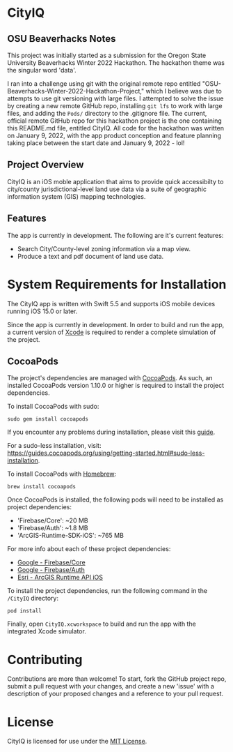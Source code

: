 # CityIQ
## OSU Beaverhacks Notes
This project was initially started as a submission for the Oregon State
University Beaverhacks Winter 2022 Hackathon. The hackathon theme was the
singular word 'data'.<br>

I ran into a challenge using git with the original remote repo entitled 
"OSU-Beaverhacks-Winter-2022-Hackathon-Project," which I believe was due to
attempts to use git versioning with large files. I attempted to solve the issue
by creating a new remote GitHub repo, installing `git lfs` to work with large
files, and adding the `Pods/` directory to the .gitignore file. The current,
official remote GitHub repo for this hackathon project is the one containing
this README.md file, entitled CityIQ. All code for the hackathon was written on
January 9, 2022, with the app product conception and feature planning taking
place between the start date and January 9, 2022 - lol!

## Project  Overview
CityIQ is an iOS moble application that aims to provide quick accessibilty to
city/county jurisdictional-level land use data via a suite of geographic
information system (GIS) mapping technologies.<br>

## Features
The app is currently in development. The following are it's current features:
* Search City/County-level zoning information via a map view.
* Produce a text and pdf document of land use data.<br>

# System Requirements for Installation
The CityIQ app is written with Swift 5.5 and supports iOS mobile devices running
iOS 15.0 or later. 

Since the app is currently in development. In order to build and run
the app, a current version of [Xcode](https://developer.apple.com/xcode/) is
required to render a complete simulation of the project.

## CocoaPods
The project's dependencies are managed with [CocoaPods](https://cocoapods.org/).
As such, an installed CocoaPods version 1.10.0 or higher is required to install
the project dependencies. <br>

To install CocoaPods with sudo:
```
sudo gem install cocoapods
```

If you encounter any problems during installation, please visit this [guide](https://guides.cocoapods.org/using/troubleshooting#installing-cocoapods).
 
For a sudo-less installation, visit: <https://guides.cocoapods.org/using/getting-started.html#sudo-less-installation>.<br>

To install CocoaPods with [Homebrew](https://brew.sh/):
```
brew install cocoapods
```

Once CocoaPods is installed, the following pods will need to be installed as
project dependencies:

* 'Firebase/Core': ~20 MB
* 'Firebase/Auth': ~1.8 MB
* 'ArcGIS-Runtime-SDK-iOS': ~765 MB

For more info about each of these project dependencies:
* [Google - Firebase/Core](https://firebase.google.com/docs/build)
* [Google - Firebase/Auth](https://firebase.google.com/products/auth)
* [Esri - ArcGIS Runtime API iOS](https://developers.arcgis.com/ios/)

To install the project dependencies, run the following command in the `/CityIQ` directory:
```
pod install
```
Finally, open `CityIQ.xcworkspace` to build and run the app with the integrated
Xcode simulator.<br>

# Contributing
Contributions are more than welcome! To start, fork the GitHub project repo,
submit a pull request with your changes, and create a new 'issue' with a
description of your proposed changes and a reference to your pull request.<br>

# License
CityIQ is licensed for use under the [MIT License](LICENSE.txt).